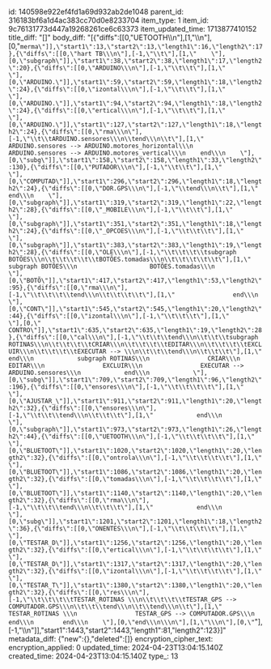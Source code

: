 id: 140598e922ef4fd1a69d932ab2de1048
parent_id: 316183bf6a1d4ac383cc70d0e8233704
item_type: 1
item_id: 9c76131773d447a19268261ce6c63373
item_updated_time: 1713877410152
title_diff: "[]"
body_diff: "[{\"diffs\":[[0,\"UETOOTH\\\n\"],[1,\"\\\n\"],[0,\"```merma\"]],\"start1\":13,\"start2\":13,\"length1\":16,\"length2\":17},{\"diffs\":[[0,\"hart TB\\\n\"],[-1,\"\\t\"],[1,\"    \"],[0,\"subgraph\"]],\"start1\":38,\"start2\":38,\"length1\":17,\"length2\":20},{\"diffs\":[[0,\"ARDUINO\\\n\"],[-1,\"\\t\\t\"],[1,\"        \"],[0,\"ARDUINO.\"]],\"start1\":59,\"start2\":59,\"length1\":18,\"length2\":24},{\"diffs\":[[0,\"izontal\\\n\"],[-1,\"\\t\\t\"],[1,\"        \"],[0,\"ARDUINO.\"]],\"start1\":94,\"start2\":94,\"length1\":18,\"length2\":24},{\"diffs\":[[0,\"ertical\\\n\"],[-1,\"\\t\\t\"],[1,\"        \"],[0,\"ARDUINO.\"]],\"start1\":127,\"start2\":127,\"length1\":18,\"length2\":24},{\"diffs\":[[0,\"rma\\\n\"],[-1,\"\\t\\tARDUINO.sensores\\\n\\tend\\\n\\t\"],[1,\"        ARDUINO.sensores --> ARDUINO.motores_horizontal\\\n        ARDUINO.sensores --> ARDUINO.motores_vertical\\\n    end\\\n    \"],[0,\"subg\"]],\"start1\":158,\"start2\":158,\"length1\":33,\"length2\":130},{\"diffs\":[[0,\"PUTADOR\\\n\"],[-1,\"\\t\\t\"],[1,\"        \"],[0,\"COMPUTAD\"]],\"start1\":296,\"start2\":296,\"length1\":18,\"length2\":24},{\"diffs\":[[0,\"DOR.GPS\\\n\"],[-1,\"\\tend\\\n\\t\"],[1,\"    end\\\n    \"],[0,\"subgraph\"]],\"start1\":319,\"start2\":319,\"length1\":22,\"length2\":28},{\"diffs\":[[0,\"_MOBILE\\\n\"],[-1,\"\\t\\t\"],[1,\"        \"],[0,\"subgraph\"]],\"start1\":351,\"start2\":351,\"length1\":18,\"length2\":24},{\"diffs\":[[0,\"_OPCOES\\\n\"],[-1,\"\\t\\t\\t\"],[1,\"            \"],[0,\"subgraph\"]],\"start1\":383,\"start2\":383,\"length1\":19,\"length2\":28},{\"diffs\":[[0,\"OLE\\\n\"],[-1,\"\\t\\t\\t\\tsubgraph BOTÕES\\\n\\t\\t\\t\\t\\tBOTÕES.tomadas\\\n\\t\\t\\t\\t\\t\"],[1,\"                subgraph BOTÕES\\\n                    BOTÕES.tomadas\\\n                    \"],[0,\"BOTÕ\"]],\"start1\":417,\"start2\":417,\"length1\":53,\"length2\":95},{\"diffs\":[[0,\"rma\\\n\"],[-1,\"\\t\\t\\t\\tend\\\n\\t\\t\\t\\t\"],[1,\"                end\\\n                \"],[0,\"CONT\"]],\"start1\":545,\"start2\":545,\"length1\":20,\"length2\":44},{\"diffs\":[[0,\"izontal\\\n\"],[-1,\"\\t\\t\\t\"],[1,\"            \"],[0,\"  CONTRO\"]],\"start1\":635,\"start2\":635,\"length1\":19,\"length2\":28},{\"diffs\":[[0,\"cal\\\n\"],[-1,\"\\t\\t\\tend\\\n\\t\\t\\tsubgraph ROTINAS\\\n\\t\\t\\t\\tCRIAR\\\n\\t\\t\\t\\tEDITAR\\\n\\t\\t\\t\\tEXCLUIR\\\n\\t\\t\\t\\tEXECUTAR --> \\\n\\t\\t\\tend\\\n\\t\\t\\t\"],[1,\"            end\\\n            subgraph ROTINAS\\\n                CRIAR\\\n                EDITAR\\\n                EXCLUIR\\\n                EXECUTAR --> ARDUINO.sensores\\\n            end\\\n            \"],[0,\"subg\"]],\"start1\":709,\"start2\":709,\"length1\":96,\"length2\":196},{\"diffs\":[[0,\"ensores\\\n\"],[-1,\"\\t\\t\\t\\t\"],[1,\"                \"],[0,\"AJUSTAR_\"]],\"start1\":911,\"start2\":911,\"length1\":20,\"length2\":32},{\"diffs\":[[0,\"ensores\\\n\"],[-1,\"\\t\\t\\tend\\\n\\t\\t\\t\"],[1,\"            end\\\n            \"],[0,\"subgraph\"]],\"start1\":973,\"start2\":973,\"length1\":26,\"length2\":44},{\"diffs\":[[0,\"UETOOTH\\\n\"],[-1,\"\\t\\t\\t\\t\"],[1,\"                \"],[0,\"BLUETOOT\"]],\"start1\":1020,\"start2\":1020,\"length1\":20,\"length2\":32},{\"diffs\":[[0,\"ontrola\\\n\"],[-1,\"\\t\\t\\t\\t\"],[1,\"                \"],[0,\"BLUETOOT\"]],\"start1\":1086,\"start2\":1086,\"length1\":20,\"length2\":32},{\"diffs\":[[0,\"tomadas\\\n\"],[-1,\"\\t\\t\\t\\t\"],[1,\"                \"],[0,\"BLUETOOT\"]],\"start1\":1140,\"start2\":1140,\"length1\":20,\"length2\":32},{\"diffs\":[[0,\"rma\\\n\"],[-1,\"\\t\\t\\tend\\\n\\t\\t\\t\"],[1,\"            end\\\n            \"],[0,\"subg\"]],\"start1\":1201,\"start2\":1201,\"length1\":18,\"length2\":36},{\"diffs\":[[0,\"ONENTES\\\n\"],[-1,\"\\t\\t\\t\\t\"],[1,\"                \"],[0,\"TESTAR_D\"]],\"start1\":1256,\"start2\":1256,\"length1\":20,\"length2\":32},{\"diffs\":[[0,\"ertical\\\n\"],[-1,\"\\t\\t\\t\\t\"],[1,\"                \"],[0,\"TESTAR_D\"]],\"start1\":1317,\"start2\":1317,\"length1\":20,\"length2\":32},{\"diffs\":[[0,\"izontal\\\n\"],[-1,\"\\t\\t\\t\\t\"],[1,\"                \"],[0,\"TESTAR_T\"]],\"start1\":1380,\"start2\":1380,\"length1\":20,\"length2\":32},{\"diffs\":[[0,\"res\\\n\"],[-1,\"\\t\\t\\t\\tTESTAR_ROTINAS \\\n\\t\\t\\t\\tTESTAR_GPS --> COMPUTADOR.GPS\\\n\\t\\t\\tend\\\n\\t\\tend\\\n\\t\"],[1,\"                TESTAR_ROTINAS \\\n                TESTAR_GPS --> COMPUTADOR.GPS\\\n            end\\\n        end\\\n    \"],[0,\"end\\\n\\\n\"],[1,\"\\\n\"],[0,\"```\"],[-1,\"\\\n\"]],\"start1\":1443,\"start2\":1443,\"length1\":81,\"length2\":123}]"
metadata_diff: {"new":{},"deleted":[]}
encryption_cipher_text: 
encryption_applied: 0
updated_time: 2024-04-23T13:04:15.140Z
created_time: 2024-04-23T13:04:15.140Z
type_: 13